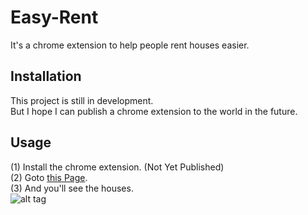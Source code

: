 # Easy-Rent

It's a chrome extension to help people rent houses easier.<br>



## Installation

This project is still in development.<br>
But I hope I can publish a chrome extension to the world in the future.<br>


## Usage

(1) Install the chrome extension. (Not Yet Published)<br>
(2) Goto [this Page](https://khiav223577.github.io/Easy-Rent/).<br>
(3) And you'll see the houses.<br>
![alt tag](https://cloud.githubusercontent.com/assets/4011729/21569091/dd262576-cef4-11e6-8fc7-32c736f4af11.png)

